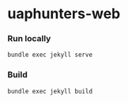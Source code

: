 # uaphunters-web


### Run locally
`bundle exec jekyll serve`


### Build
`bundle exec jekyll build`